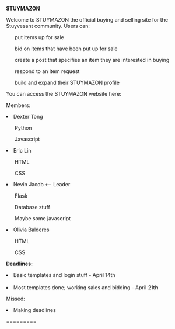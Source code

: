 <b>STUYMAZON</b>

Welcome to STUYMAZON the official buying and selling site for the Stuyvesant community. 
Users can: 
<ul>put items up for sale </ul>
<ul>bid on items that have been put up for sale </ul>
<ul>create a post that specifies an item they are interested in buying</ul>
<ul>respond to an item request </ul>
<ul>build and expand their STUYMAZON profile </ul>

You can access the STUYMAZON website here: 

Members:
<br>
<li>Dexter Tong</li>
<ul>Python</ul>
<ul>Javascript</ul>


<li>Eric Lin</li>
<ul>HTML</ul>
<ul>CSS</ul>


<li>Nevin Jacob <-- Leader </li>
<ul>Flask</ul>
<ul> Database stuff</ul>
<ul> Maybe some javascript</ul>

<li>Olivia Balderes</li>
<ul>HTML</ul>
<ul>CSS</ul>

<b>Deadlines:</b>
<li>Basic templates and login stuff  - April 14th</li>
<br>
<li>Most templates done; working sales and bidding - April 21th</li>

Missed:
<li>Making deadlines</li>

=========
